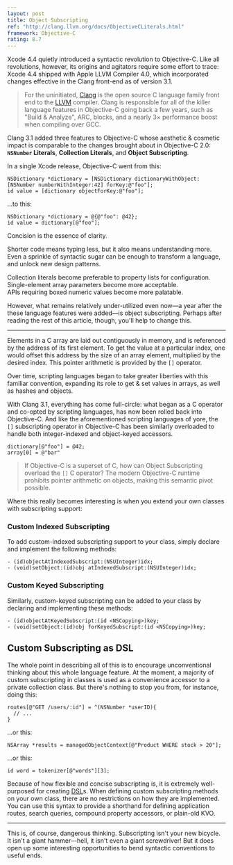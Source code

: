 ```yaml
---
layout: post
title: Object Subscripting
ref: "http://clang.llvm.org/docs/ObjectiveCLiterals.html"
framework: Objective-C
rating: 8.7
---
```


Xcode 4.4 quietly introduced a syntactic revolution to Objective-C. Like all revolutions, however, its origins and agitators require some effort to trace: Xcode 4.4 shipped with Apple LLVM Compiler 4.0, which incorporated changes effective in the Clang front-end as of version 3.1.

> For the uninitiated, [Clang](http://clang.llvm.org/index.html) is the open source C language family front end to the [LLVM](http://www.llvm.org) compiler. Clang is responsible for all of the killer language features in Objective-C going back a few years, such as "Build & Analyze", ARC, blocks, and a nearly 3× performance boost when compiling over GCC.

Clang 3.1 added three features to Objective-C whose aesthetic & cosmetic impact is comparable to the changes brought about in Objective-C 2.0: __`NSNumber` Literals__, __Collection Literals__, and __Object Subscripting__.

In a single Xcode release, Objective-C went from this:

~~~{objective-c}
NSDictionary *dictionary = [NSDictionary dictionaryWithObject:[NSNumber numberWithInteger:42] forKey:@"foo"];
id value = [dictionary objectForKey:@"foo"];
~~~

...to this:

~~~{objective-c}
NSDictionary *dictionary = @{@"foo": @42};
id value = dictionary[@"foo"];
~~~

Concision is the essence of clarity.

Shorter code means typing less, but it also means understanding more. Even a sprinkle of syntactic sugar can be enough to transform a language, and unlock new design patterns.

Collection literals become preferable to property lists for configuration.<br/>
Single-element array parameters become more acceptable.<br/>
APIs requiring boxed numeric values become more palatable.<br/>

However, what remains relatively under-utilized even now—a year after the these language features were added—is object subscripting. Perhaps after reading the rest of this article, though, you'll help to change this.

---

Elements in a C array are laid out contiguously in memory, and is referenced by the address of its first element. To get the value at a particular index, one would offset this address by the size of an array element, multiplied by the desired index. This pointer arithmetic is provided by the `[]` operator.

Over time, scripting languages began to take greater liberties with this familiar convention, expanding its role to get & set values in arrays, as well as hashes and objects.

With Clang 3.1, everything has come full-circle: what began as a C operator and co-opted by scripting languages, has now been rolled back into Objective-C. And like the aforementioned scripting languages of yore, the `[]` subscripting operator in Objective-C has been similarly overloaded to handle both integer-indexed and object-keyed accessors.

~~~{objective-c}
dictionary[@"foo"] = @42;
array[0] = @"bar"
~~~

> If Objective-C is a superset of C, how can Object Subscripting overload the `[]` C operator? The modern Objective-C runtime prohibits pointer arithmetic on objects, making this semantic pivot possible.

Where this really becomes interesting is when you extend your own classes with subscripting support:

### Custom Indexed Subscripting

To add custom-indexed subscripting support to your class, simply declare and implement the following methods:

~~~{objective-c}
- (id)objectAtIndexedSubscript:(NSUInteger)idx;
- (void)setObject:(id)obj atIndexedSubscript:(NSUInteger)idx;
~~~

### Custom Keyed Subscripting

Similarly, custom-keyed subscripting can be added to your class by declaring and implementing these methods:

~~~{objective-c}
- (id)objectAtKeyedSubscript:(id <NSCopying>)key;
- (void)setObject:(id)obj forKeyedSubscript:(id <NSCopying>)key;
~~~

## Custom Subscripting as DSL

The whole point in describing all of this is to encourage unconventional thinking about this whole language feature. At the moment, a majority of custom subscripting in classes is used as a convenience accessor to a private collection class. But there's nothing to stop you from, for instance, doing this:

~~~{objective-c}
routes[@"GET /users/:id"] = ^(NSNumber *userID){
  // ...
}
~~~

...or this:

~~~{objective-c}
NSArray *results = managedObjectContext[@"Product WHERE stock > 20"];
~~~

...or this:

~~~{objective-c}
id word = tokenizer[@"words"][3];
~~~

Because of how flexible and concise subscripting is, it is extremely well-purposed for creating [DSL](http://en.wikipedia.org/wiki/Domain-specific_language)s. When defining custom subscripting methods on your own class, there are no restrictions on how they are implemented. You can use this syntax to provide a shorthand for defining application routes, search queries, compound property accessors, or plain-old KVO.

---

This is, of course, dangerous thinking. Subscripting isn't your new bicycle. It isn't a giant hammer—hell, it isn't even a giant screwdriver! But it does open up some interesting opportunities to bend syntactic conventions to useful ends.
